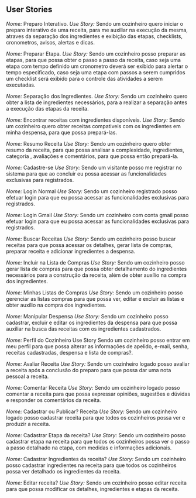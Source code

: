 ## User Stories


*Nome:* Preparo Interativo.
*Use Story:* Sendo um cozinheiro quero iniciar o preparo interativo de uma receita, para me auxiliar na execução da mesma, atraves da separação dos ingredientes e exibição das etapas, checklists, cronometros, avisos, alertas e dicas.


*Nome:* Preparar Etapa.
*Use Story:* Sendo um cozinheiro posso preparar as etapas, para que possa obter o passo a passo da receita, caso seja uma etapa com tempo definido um cronometro deverá ser exibido para alertar o tempo especificado, caso seja uma etapa com passos a serem cumpridos um checklist será exibido para o controle das atividades a serem executadas.

*Nome:* Separação dos Ingredientes.
*Use Story:* Sendo um cozinheiro quero obter a lista de ingredientes necessários, para a realizar a separação antes a execução das etapas da receita. 

*Nome:* Encontrar receitas com ingredientes disponíveis.
*Use Story:* Sendo um cozinheiro quero obter receitas compativeis com os ingredientes em minha despensa, para que possa prepará-las. 

*Nome:* Resumo Receita
*Use Story:* Sendo um cozinheiro quero obter resumo da receita, para que possa analisar a complexidade, ingredientes, categoria , avaliações e comentários, para que possa então prepará-la. 

*Nome:* Cadastre-se
*Use Story:* Sendo um visitante posso me registrar no sistema para que ao concluir eu possa acessar as funcionalidades exclusivas para registrados.

*Nome:* Login Normal
*Use Story:* Sendo um cozinheiro registrado posso efetuar login para que eu possa acessar as funcionalidades exclusivas para registrados.

*Nome:* Login Gmail
*Use Story:* Sendo um cozinheiro com conta gmail posso efetuar login para que eu possa acessar as funcionalidades exclusivas para registrados.

*Nome:* Buscar Receitas
*Use Story:* Sendo um cozinheiro posso buscar receitas para que possa acessar os detalhes, gerar lista de compras, preparar receita e adicionar ingredientes a despensa. 

*Nome:* Incluir na Lista de Compras
*Use Story:* Sendo um cozinheiro posso gerar lista de compras para que possa obter  detalhamento do ingredientes necessários para a construção da receita, além de obter auxílio na compra dos ingredientes.

*Nome:* Minhas Listas de Compras
*Use Story:* Sendo um cozinheiro posso gerenciar as listas compras para que possa ver, editar e excluir as listas e obter auxílio na compra dos ingredientes.


*Nome:* Manipular Despensa
*Use Story:* Sendo um cozinheiro posso cadastrar, excluir e editar os ingredientes da despensa para que possa auxiliar na busca das receitas com os ingredientes cadastrados. 


*Nome:* Perfil do Cozinheiro
Use Story
Sendo um cozinheiro posso entrar em meu perfil para que possa alterar as informações de apelido, e-mail, senha, receitas cadastradas, despensa e lista de compras?.

*Nome:* Avaliar Receita
*Use Story:* Sendo um cozinheiro logado posso avaliar a receita após a conclusão do preparo para que possa dar uma nota pessoal a receita.

*Nome:* Comentar Receita
*Use Story:* Sendo um cozinheiro logado posso comentar a receita para que possa expressar opiniões, sugestões e dúvidas e responder os comentários da receita.


*Nome:* Cadastrar ou Publicar? Receita
*Use Story:* Sendo um cozinheiro logado posso cadastrar receita para que todos os cozinheiros possa ver e produzir a receita.



*Nome:* Cadastrar Etapa da receita?
*Use Story:* Sendo um cozinheiro posso cadastrar etapa na receita para que todos os cozinheiros possa ver o passo a passo detalhado na etapa, com medidas e informações adicionais.


*Nome:* Cadastrar Ingredientes da receita?
*Use Story:* Sendo um cozinheiro posso cadastrar ingredientes na receita para que todos os cozinheiros possa ver detalhado os ingredientes da receita.


*Nome:* Editar receita?
*Use Story:* Sendo um cozinheiro posso editar receita para que possa modificar os detalhes, ingredientes e etapas da receita.


